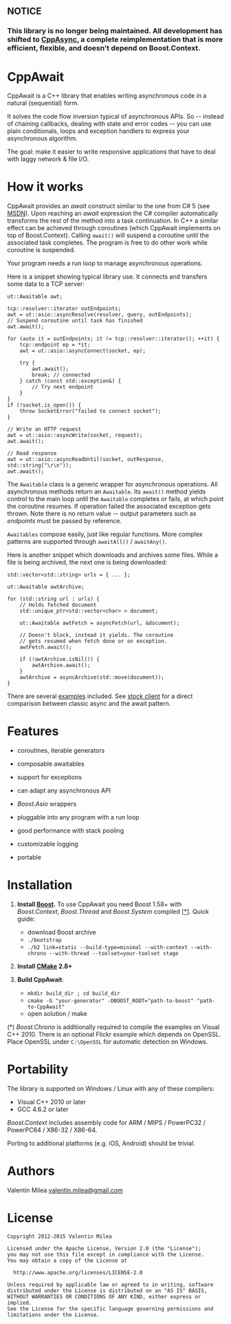 ## NOTICE

### **This library is no longer being maintained. All development has shifted to [CppAsync](https://github.com/vmilea/CppAsync), a complete reimplementation that is more efficient, flexible, and doesn't depend on Boost.Context.**

CppAwait
========

CppAwait is a C++ library that enables writing asynchronous code in a natural (sequential) form.

It solves the code flow inversion typical of asynchronous APIs. So -- instead of chaining callbacks, dealing with state and error codes -- you can use plain conditionals, loops and exception handlers to express your asynchronous algorithm.

The goal: make it easier to write responsive applications that have to deal with laggy network & file I/O.


How it works
============

CppAwait provides an _await_ construct similar to the one from C# 5 (see [MSDN](http://msdn.microsoft.com/en-us/library/hh191443.aspx)). Upon reaching an _await_ expression the C# compiler automatically transforms the rest of the method into a task continuation. In C++ a similar effect can be achieved through coroutines (which CppAwait implements on top of Boost.Context). Calling `await()` will suspend a coroutine until the associated task completes. The program is free to do other work while coroutine is suspended.

Your program needs a run loop to manage asynchronous operations.


Here is a snippet showing typical library use. It connects and transfers some data to a TCP server:

    ut::Awaitable awt;

    tcp::resolver::iterator outEndpoints;
    awt = ut::asio::asyncResolve(resolver, query, outEndpoints);
    // Suspend coroutine until task has finished
    awt.await();

    for (auto it = outEndpoints; it != tcp::resolver::iterator(); ++it) {
        tcp::endpoint ep = *it;
        awt = ut::asio::asyncConnect(socket, ep);

        try {
            awt.await();
            break; // connected
        } catch (const std::exception&) {
            // Try next endpoint
        }
    }
    if (!socket.is_open()) {
        throw SocketError("failed to connect socket");
    }

    // Write an HTTP request
    awt = ut::asio::asyncWrite(socket, request);
    awt.await();

    // Read response
    awt = ut::asio::asyncReadUntil(socket, outResponse, std::string("\r\n"));
    awt.await();

The `Awaitable` class is a generic wrapper for asynchronous operations. All asynchronous methods return an `Awaitable`. Its `await()` method yields control to the main loop until the `Awaitable` completes or fails, at which point the coroutine resumes. If operation failed the associated exception gets thrown. Note there is no return value -- output parameters such as _endpoints_ must be passed by reference.

`Awaitables` compose easily, just like regular functions. More complex patterns are supported through `awaitAll()` / `awaitAny()`.


Here is another snippet which downloads and archives some files. While a file is being archived, the next one is being downloaded:

    std::vector<std::string> urls = { ... };

    ut::Awaitable awtArchive;

    for (std::string url : urls) {
        // Holds fetched document
        std::unique_ptr<std::vector<char> > document;

        ut::Awaitable awtFetch = asyncFetch(url, &document);

        // Doesn't block, instead it yields. The coroutine
        // gets resumed when fetch done or on exception.
        awtFetch.await();

        if (!awtArchive.isNil()) {
            awtArchive.await();
        }
        awtArchive = asyncArchive(std::move(document));
    }


There are several [examples](/Examples) included. See [stock client](/Examples/ex_stockClient.cpp) for a direct comparison between classic async and the await pattern.


Features
========

- coroutines, iterable generators

- composable awaitables

- support for exceptions

- can adapt any asynchronous API

- _Boost.Asio_ wrappers

- pluggable into any program with a run loop

- good performance with stack pooling

- customizable logging

- portable


Installation
============

1. __Install [Boost](http://www.boost.org/users/download/).__ To use CppAwait you need Boost 1.58+ with _Boost.Context_, _Boost.Thread_ and _Boost.System_ compiled [[*]](#deps). Quick guide:

   - download Boost archive
   - `./bootstrap`
   - `./b2 link=static --build-type=minimal --with-context --with-chrono --with-thread --toolset=your-toolset stage`

2. __Install [CMake](http://www.cmake.org/cmake/resources/software.html) 2.8+__

3. __Build CppAwait__:

   - `mkdir build_dir ; cd build_dir`
   - `cmake -G "your-generator" -DBOOST_ROOT="path-to-boost" "path-to-CppAwait"`
   - open solution / make

<a id="deps">(*)</a> _Boost.Chrono_ is additionally required to compile the examples on Visual C++ 2010. There is an optional Flickr example which depends on OpenSSL. Place OpenSSL under `C:\OpenSSL` for automatic detection on Windows.


Portability
===========

The library is supported on Windows / Linux with any of these compilers:

   - Visual C++ 2010 or later
   - GCC 4.6.2 or later

_Boost.Context_ includes assembly code for ARM / MIPS / PowerPC32 / PowerPC64 / X86-32 / X86-64.

Porting to additional platforms (e.g. iOS, Android) should be trivial.



Authors
=======

Valentin Milea <valentin.milea@gmail.com>


License
=======

    Copyright 2012-2015 Valentin Milea

    Licensed under the Apache License, Version 2.0 (the "License");
    you may not use this file except in compliance with the License.
    You may obtain a copy of the License at

      http://www.apache.org/licenses/LICENSE-2.0

    Unless required by applicable law or agreed to in writing, software
    distributed under the License is distributed on an "AS IS" BASIS,
    WITHOUT WARRANTIES OR CONDITIONS OF ANY KIND, either express or implied.
    See the License for the specific language governing permissions and
    limitations under the License.